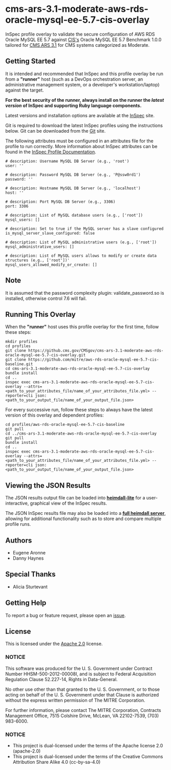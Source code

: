 # cms-ars-3.1-moderate-aws-rds-oracle-mysql-ee-5.7-cis-overlay
InSpec profile overlay to validate the secure configuration of AWS RDS Oracle MySQL EE 5.7 against [CIS's](https://www.cisecurity.org/cis-benchmarks/) Oracle MySQL EE 5.7 Benchmark 1.0.0 tailored for [CMS ARS 3.1](https://www.cms.gov/Research-Statistics-Data-and-Systems/CMS-Information-Technology/InformationSecurity/Info-Security-Library-Items/ARS-31-Publication.html) for CMS systems categorized as Moderate. 

## Getting Started  
It is intended and recommended that InSpec and this profile overlay be run from a __"runner"__ host (such as a DevOps orchestration server, an administrative management system, or a developer's workstation/laptop) against the target.

__For the best security of the runner, always install on the runner the _latest version_ of InSpec and supporting Ruby language components.__ 

Latest versions and installation options are available at the [InSpec](http://inspec.io/) site.

Git is required to download the latest InSpec profiles using the instructions below. Git can be downloaded from the [Git](https://git-scm.com/book/en/v2/Getting-Started-Installing-Git) site. 

The following attributes must be configured in an attributes file for the profile to run correctly. More information about InSpec attributes can be found in the [InSpec Profile Documentation](https://www.inspec.io/docs/reference/profiles/).
 
```
# description: Username MySQL DB Server (e.g., 'root')
user: ''

# description: Password MySQL DB Server (e.g., 'P@ssw0rd1')
password: ''

# description: Hostname MySQL DB Server (e.g., 'localhost')
host: ''

# description: Port MySQL DB Server (e.g., 3306)
port: 3306

# description: List of MySQL database users (e.g., ['root'])
mysql_users: []   

# description: Set to true if the MySQL server has a slave configured
is_mysql_server_slave_configured: false

# description: List of MySQL administrative users (e.g., ['root'])
mysql_administrative_users: [] 

# description: List of MySQL users allows to modify or create data structures (e.g., ['root'])'
mysql_users_allowed_modify_or_create: [] 
```
## Note

It is assumed that the password complexity plugin: validate_password.so is installed, otherwise control 7.6 will fail.

## Running This Overlay
When the __"runner"__ host uses this profile overlay for the first time, follow these steps: 

```
mkdir profiles
cd profiles
git clone https://github.cms.gov/CMSgov/cms-ars-3.1-moderate-aws-rds-oracle-mysql-ee-5.7-cis-overlay.git
git clone https://github.com/mitre/aws-rds-oracle-mysql-ee-5.7-cis-baseline.git
cd cms-ars-3.1-moderate-aws-rds-oracle-mysql-ee-5.7-cis-overlay
bundle install
cd ..
inspec exec cms-ars-3.1-moderate-aws-rds-oracle-mysql-ee-5.7-cis-overlay --attrs=<path_to_your_attributes_file/name_of_your_attributes_file.yml> --reporter=cli json:<path_to_your_output_file/name_of_your_output_file.json> 
```

For every successive run, follow these steps to always have the latest version of this overlay and dependent profiles:

```
cd profiles/aws-rds-oracle-mysql-ee-5.7-cis-baseline
git pull
cd ../cms-ars-3.1-moderate-aws-rds-oracle-mysql-ee-5.7-cis-overlay
git pull
bundle install
cd ..
inspec exec cms-ars-3.1-moderate-aws-rds-oracle-mysql-ee-5.7-cis-overlay --attrs=<path_to_your_attributes_file/name_of_your_attributes_file.yml> --reporter=cli json:<path_to_your_output_file/name_of_your_output_file.json> 
```

## Viewing the JSON Results

The JSON results output file can be loaded into __[heimdall-lite](https://mitre.github.io/heimdall-lite/)__ for a user-interactive, graphical view of the InSpec results. 

The JSON InSpec results file may also be loaded into a __[full heimdall server](https://github.com/mitre/heimdall)__, allowing for additional functionality such as to store and compare multiple profile runs.

## Authors
* Eugene Aronne
* Danny Haynes

## Special Thanks
* Alicia Sturtevant

## Getting Help
To report a bug or feature request, please open an [issue](https://github.cms.gov/CMSgov/cms-ars-3.1-moderate-aws-rds-oracle-mysql-ee-5.7-cis-overlay/issues/new).

## License
This is licensed under the [Apache 2.0](https://www.apache.org/licenses/LICENSE-2.0) license. 

### NOTICE  

This software was produced for the U. S. Government under Contract Number HHSM-500-2012-00008I, and is subject to Federal Acquisition Regulation Clause 52.227-14, Rights in Data-General.  

No other use other than that granted to the U. S. Government, or to those acting on behalf of the U. S. Government under that Clause is authorized without the express written permission of The MITRE Corporation.

For further information, please contact The MITRE Corporation, Contracts Management Office, 7515 Colshire Drive, McLean, VA  22102-7539, (703) 983-6000.

### NOTICE

* This project is dual-licensed under the terms of the Apache license 2.0 (apache-2.0)
* This project is dual-licensed under the terms of the Creative Commons Attribution Share Alike 4.0 (cc-by-sa-4.0)
